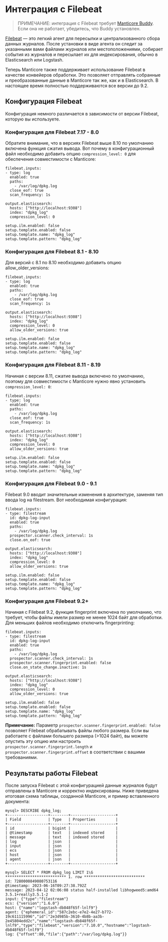 # Интеграция с Filebeat

> ПРИМЕЧАНИЕ: интеграция с Filebeat требует [Manticore Buddy](../Installation/Manticore_Buddy.md). Если она не работает, убедитесь, что Buddy установлен.

[Filebeat](https://www.elastic.co/beats/filebeat) — это легкий агент для пересылки и централизованного сбора данных журналов. После установки в виде агента он следит за указанными вами файлами журналов или местоположениями, собирает события из журналов и пересылает их для индексирования, обычно в Elasticsearch или Logstash.

Теперь Manticore также поддерживает использование Filebeat в качестве конвейеров обработки. Это позволяет отправлять собранные и преобразованные данные в Manticore так же, как и в Elasticsearch. В настоящее время полностью поддерживаются все версии до 9.2.

## Конфигурация Filebeat

Конфигурация немного различается в зависимости от версии Filebeat, которую вы используете.

### Конфигурация для Filebeat 7.17 - 8.0

Обратите внимание, что в версиях Filebeat выше 8.10 по умолчанию включена функция сжатия вывода. Вот почему в конфигурационный файл необходимо добавить опцию `compression_level: 0` для обеспечения совместимости с Manticore:

```
filebeat.inputs:
- type: log
  enabled: true
  paths:
	- /var/log/dpkg.log
  close_eof: true
  scan_frequency: 1s

output.elasticsearch:
  hosts: ["http://localhost:9308"]
  index: "dpkg_log"
  compression_level: 0

setup.ilm.enabled: false
setup.template.enabled: false
setup.template.name: "dpkg_log"
setup.template.pattern: "dpkg_log"
```

### Конфигурация для Filebeat 8.1 - 8.10

Для версий с 8.1 по 8.10 необходимо добавить опцию allow_older_versions:

```
filebeat.inputs:
- type: log
  enabled: true
  paths:
	- /var/log/dpkg.log
  close_eof: true
  scan_frequency: 1s

output.elasticsearch:
  hosts: ["http://localhost:9308"]
  index: "dpkg_log"
  compression_level: 0
  allow_older_versions: true

setup.ilm.enabled: false
setup.template.enabled: false
setup.template.name: "dpkg_log"
setup.template.pattern: "dpkg_log"
```

### Конфигурация для Filebeat 8.11 - 8.19

Начиная с версии 8.11, сжатие вывода включено по умолчанию, поэтому для совместимости с Manticore нужно явно установить `compression_level: 0`:

```
filebeat.inputs:
- type: log
  enabled: true
  paths:
	- /var/log/dpkg.log
  close_eof: true
  scan_frequency: 1s

output.elasticsearch:
  hosts: ["http://localhost:9308"]
  index: "dpkg_log"
  compression_level: 0
  allow_older_versions: true

setup.ilm.enabled: false
setup.template.enabled: false
setup.template.name: "dpkg_log"
setup.template.pattern: "dpkg_log"
```

### Конфигурация для Filebeat 9.0 - 9.1

Filebeat 9.0 вводит значительные изменения в архитектуре, заменяя тип ввода log на filestream. Вот необходимая конфигурация:

```
filebeat.inputs:
- type: filestream
  id: dpkg-log-input
  enabled: true
  paths:
	- /var/log/dpkg.log
  prospector.scanner.check_interval: 1s
  close.on_eof: true

output.elasticsearch:
  hosts: ["http://localhost:9308"]
  index: "dpkg_log"
  compression_level: 0
  allow_older_versions: true

setup.ilm.enabled: false
setup.template.enabled: false
setup.template.name: "dpkg_log"
setup.template.pattern: "dpkg_log"
```

### Конфигурация для Filebeat 9.2+

Начиная с Filebeat 9.2, функция fingerprint включена по умолчанию, что требует, чтобы файлы имели размер не менее 1024 байт для обработки. Для меньших файлов необходимо отключить fingerprinting:

```
filebeat.inputs:
- type: filestream
  id: dpkg-log-input
  enabled: true
  paths:
	- /var/log/dpkg.log
  prospector.scanner.check_interval: 1s
  prospector.scanner.fingerprint.enabled: false
  close.on_state_change.inactive: 1s

output.elasticsearch:
  hosts: ["http://localhost:9308"]
  index: "dpkg_log"
  compression_level: 0
  allow_older_versions: true

setup.ilm.enabled: false
setup.template.enabled: false
setup.template.name: "dpkg_log"
setup.template.pattern: "dpkg_log"
```

**Примечание:** Параметр `prospector.scanner.fingerprint.enabled: false` позволяет Filebeat обрабатывать файлы любого размера. Если вы работаете с файлами большего размера (>1024 байт), вы можете опустить эту опцию или настроить `prospector.scanner.fingerprint.length` и `prospector.scanner.fingerprint.offset` в соответствии с вашими требованиями.

## Результаты работы Filebeat

После запуска Filebeat с этой конфигурацией данные журналов будут отправлены в Manticore и корректно индексированы. Ниже приведена итоговая схема таблицы, созданной Manticore, и пример вставленного документа:
```
mysql> DESCRIBE dpkg_log;
+------------------+--------+--------------------+
| Field            | Type   | Properties         |
+------------------+--------+--------------------+
| id               | bigint |                    |
| @timestamp       | text   | indexed stored     |
| message          | text   | indexed stored     |
| log              | json   |                    |
| input            | json   |                    |
| ecs              | json   |                    |
| host             | json   |                    |
| agent            | json   |                    |
+------------------+--------+--------------------+
```

```
mysql> SELECT * FROM dpkg_log LIMIT 1\G
*************************** 1. row ***************************
id: 7280000849080753116
@timestamp: 2023-06-16T09:27:38.792Z
message: 2023-04-12 02:06:08 status half-installed libhogweed5:amd64 3.5.1+really3.5.1-2
input: {"type":"filestream"}
ecs: {"version":"1.6.0"}
host: {"name":"logstash-db848f65f-lnlf9"}
agent: {"ephemeral_id":"587c2ebc-e7e2-4e27-b772-19c611115996","id":"2e3d985b-3610-4b8b-aa3b-2e45804edd2c","name":"logstash-db848f65f-lnlf9","type":"filebeat","version":"7.10.0","hostname":"logstash-db848f65f-lnlf9"}
log: {"offset":80,"file":{"path":"/var/log/dpkg.log"}}
```

